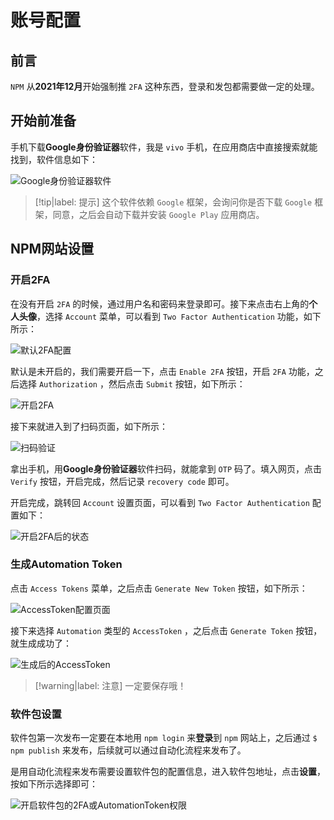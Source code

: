 # 账号配置

## 前言

`NPM` 从**2021年12月**开始强制推 `2FA` 这种东西，登录和发包都需要做一定的处理。

## 开始前准备

手机下载**Google身份验证器**软件，我是 `vivo` 手机，在应用商店中直接搜索就能找到，软件信息如下：

![Google身份验证器软件](assets/images/Google身份验证器软件.jpg)

> [!tip|label: 提示]
> 这个软件依赖 `Google` 框架，会询问你是否下载 `Google` 框架，同意，之后会自动下载并安装 `Google Play` 应用商店。

## NPM网站设置

### 开启2FA

在没有开启 `2FA` 的时候，通过用户名和密码来登录即可。接下来点击右上角的**个人头像**，选择 `Account` 菜单，可以看到 `Two Factor Authentication` 功能，如下所示：

![默认2FA配置](assets/images/默认2FA配置.png)

默认是未开启的，我们需要开启一下，点击 `Enable 2FA` 按钮，开启 `2FA` 功能，之后选择 `Authorization` ，然后点击 `Submit` 按钮，如下所示：

![开启2FA](assets/images/开启2FA.png)

接下来就进入到了扫码页面，如下所示：

![扫码验证](assets/images/扫码验证.png)

拿出手机，用**Google身份验证器**软件扫码，就能拿到 `OTP` 码了。填入网页，点击 `Verify` 按钮，开启完成，然后记录 `recovery code` 即可。

开启完成，跳转回 `Account` 设置页面，可以看到 `Two Factor Authentication` 配置如下：

![开启2FA后的状态](assets/images/开启2FA后的状态.png)

### 生成Automation Token

点击 `Access Tokens` 菜单，之后点击 `Generate New Token` 按钮，如下所示：

![AccessToken配置页面](assets/images/AccessToken配置页面.png)

接下来选择 `Automation` 类型的 `AccessToken` ，之后点击 `Generate Token` 按钮，就生成成功了：

![生成后的AccessToken](assets/images/生成后的AccessToken.png)

> [!warning|label: 注意]
> 一定要保存哦！

### 软件包设置

软件包第一次发布一定要在本地用 `npm login` 来**登录**到 `npm` 网站上，之后通过 `$ npm publish` 来发布，后续就可以通过自动化流程来发布了。

是用自动化流程来发布需要设置软件包的配置信息，进入软件包地址，点击**设置**，按如下所示选择即可：

![开启软件包的2FA或AutomationToken权限](assets/images/开启软件包的2FA或AutomationToken权限.png)